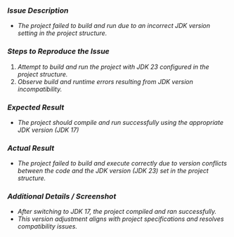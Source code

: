 ### *Issue Description*

* *The project failed to build and run due to an incorrect JDK version setting in the project structure.*

### *Steps to Reproduce the Issue*

1. *Attempt to build and run the project with JDK 23 configured in the project structure.*
2. *Observe build and runtime errors resulting from JDK version incompatibility.*



### *Expected Result*

* *The project should compile and run successfully using the appropriate JDK version (JDK 17)*

### *Actual Result*

* *The project failed to build and execute correctly due to version conflicts between the code and the JDK version (JDK 23) set in the project structure.*


### *Additional Details / Screenshot*

* *After switching to JDK 17, the project compiled and ran successfully.*
* *This version adjustment aligns with project specifications and resolves compatibility issues.*

